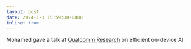 ```yaml
---
layout: post
date: 2024-1-1 15:59:00-0400
inline: true
---
```


Mohamed gave a talk at [Qualcomm Research](https://www.qualcomm.com/research) on efficient on-device AI.
